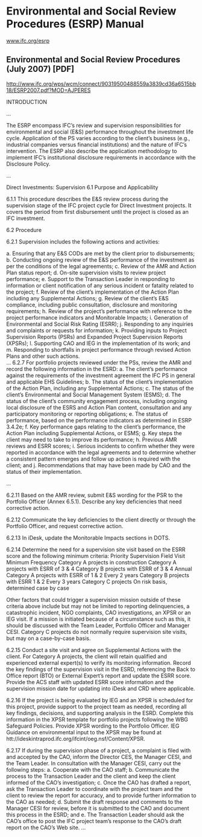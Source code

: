 # Environmental and Social Review Procedures (ESRP) Manual

www.ifc.org/esrp

## Environmental and Social Review Procedures (July 2007) [PDF]

http://www.ifc.org/wps/wcm/connect/90319500488559a3839cd36a6515bb18/ESRP2007.pdf?MOD=AJPERES

INTRODUCTION

…

The ESRP encompass IFC’s review and supervision responsibilities for environmental and social (E&S) performance throughout the investment life cycle. Application of the PS varies according to the client’s business (e.g., industrial companies versus financial institutions) and the nature of IFC’s intervention. The ESRP also describe the application methodology to implement IFC’s institutional disclosure requirements in accordance with the Disclosure Policy.

…

Direct Investments: Supervision
6.1 Purpose and Applicability

6.1.1 This procedure describes the E&S review process during the supervision stage of the IFC project cycle for Direct Investment projects. It covers the period from first disbursement until the project is closed as an IFC investment.  

6.2 Procedure

6.2.1 Supervision includes the following actions and activities:

a. Ensuring that any E&S CODs are met by the client prior to disbursements;
b. Conducting ongoing review of the E&S performance of the investment as per the conditions of the legal agreements;
c. Review of the AMR and Action Plan status report;
d. On-site supervision visits to review project performance;
e. Support to the Transaction Leader in responding to information or client notification of any serious incident or fatality related to the project;
f. Review of the client’s implementation of the Action Plan including any Supplemental Actions;
g. Review of the client’s E&S compliance, including public consultation, disclosure and monitoring requirements;
h. Review of the project’s performance with reference to the project performance indicators and Monitorable Impacts;
i. Generation of Environmental and Social Risk Rating (ESRR);
j. Responding to any inquiries and complaints or requests for information;
k. Providing inputs to Project Supervision Reports (PSRs) and Expanded Project Supervision Reports (XPSRs);
l. Supporting CAO and IEG in the implementation of its work; and
m. Responding to shortfalls in project performance through revised Action Plans and other such actions.  
…
6.2.7 For portfolio projects reviewed under the PSs, review the AMR and record the following information in the ESRD:
a. The client’s performance against the requirements of the investment agreement the IFC PS in general and applicable EHS Guidelines;
b. The status of the client’s implementation of the Action Plan, including any Supplemental Actions;
c. The status of the client’s Environmental and Social Management System
(ESMS);
d. The status of the client’s community engagement process, including ongoing local disclosure of the ESRS and Action Plan content, consultation and any participatory monitoring or reporting obligations;
e. The status of performance, based on the performance indicators as determined in ESRP 3.4.2e;
f. Key performance gaps relating to the client’s performance, the Action Plan including Supplemental Actions, or ESMS;
g. Key steps the client may need to take to improve its performance;
h. Previous AMR reviews and ESRR scores;
i. Serious incidents to confirm whether they were reported in accordance with the legal agreements and to determine whether a consistent pattern emerges and follow up action is required with the client; and
j. Recommendations that may have been made by CAO and the status of their implementation.

…


6.2.11 Based on the AMR review, submit E&S wording for the PSR to the Portfolio Officer (Annex 6.5.1). Describe any key deficiencies that need corrective action.

6.2.12 Communicate the key deficiencies to the client directly or through the Portfolio Officer, and request corrective action.

6.2.13 In iDesk, update the Monitorable Impacts sections in DOTS.

6.2.14 Determine the need for a supervision site visit based on the ESRR score and the following minimum criteria:
Priority Supervision Field Visit Minimum Frequency
 Category A projects in construction
 Category A projects with ESRR of 3 & 4
 Category B projects with ESRR of 3 & 4
Annual
 Category A projects with ESRR of 1 & 2 Every 2 years
 Category B projects with ESRR 1 & 2 Every 3 years
 Category C projects On risk basis, determined case
by case

Other factors that could trigger a supervision mission outside of these criteria above include but may not be limited to reporting delinquencies, a catastrophic incident, NGO complaints, CAO investigations, an XPSR or an IEG visit. If a mission is initiated because of a circumstance such as this, it should be discussed with the Team Leader, Portfolio Officer and Manager CESI. Category C projects do not normally require supervision site visits, but may on a case-by-case basis.

6.2.15 Conduct a site visit and agree on Supplemental Actions with the client. For Category A projects, the client will retain qualified and experienced external expert(s) to verify its monitoring information. Record the key findings of the supervision visit in the ESRD, referencing the Back to Office report (BTO) or External Expert’s report and update the ESRR score. Provide the ACS staff with updated ESRR score information and the supervision mission date for updating into iDesk and CRD where applicable.

6.2.16 If the project is being evaluated by IEG and an XPSR is scheduled for this project, provide support to the project team as needed, recording all key findings, decisions, and supporting analysis in the ESRD. Complete this information in the XPSR template for portfolio projects following the WBG Safeguard Policies. Provide XPSR wording to the Portfolio Officer. IEG Guidance on environmental input to the XPSR may be found at htt://ideskintraprod.ifc.org/ifcint/oeg.nsf/Content/XPSR.

6.2.17 If during the supervision phase of a project, a complaint is filed with and accepted by the CAO, inform the Director CES, the Manager CESI, and the Team Leader. In consultation with the Manager CESI, carry out the following steps:
a. Cooperate with the CAO staff;
b. Communicate the process to the Transaction Leader and the client and keep the client informed of the CAO’s investigation;
c. Once the CAO has drafted a report, ask the Transaction Leader to coordinate with the project team and the client to review the report for accuracy, and to provide further information to the CAO as needed;
d. Submit the draft response and comments to the Manager CESI for review, before it is submitted to the CAO and document this process in the ESRD; and
e. The Transaction Leader should ask the CAO’s office to post the IFC project team’s response to the CAO’s draft report on the CAO’s Web site.
…


